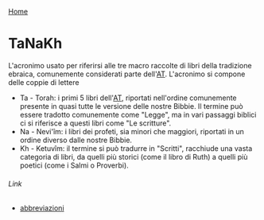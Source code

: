 [Home](/README.md)

# TaNaKh

L'acronimo usato per riferirsi alle tre macro raccolte di libri della tradizione ebraica, comunemente considerati parte dell'[AT](/abbreviazioni/at.md). L'acronimo si compone delle coppie di lettere
- Ta - Torah: i primi 5 libri dell'[AT](/abbreviazioni/at.md), riportati nell'ordine comunemente presente in quasi tutte le versione delle nostre Bibbie. Il termine può essere tradotto comunemente come "Legge", ma in vari passaggi biblici ci si riferisce a questi libri come "Le scritture".
- Na - Nevi'îm: i libri dei profeti, sia minori che maggiori, riportati in un ordine diverso dalle nostre Bibbie.
- Kh - Ketuvîm: il termine si può tradurre in "Scritti", racchiude una vasta categoria di libri, da quelli più storici (come il libro di Ruth) a quelli più poetici (come i Salmi o Proverbi).

###### Link

- [abbreviazioni](/abbreviazioni.md)